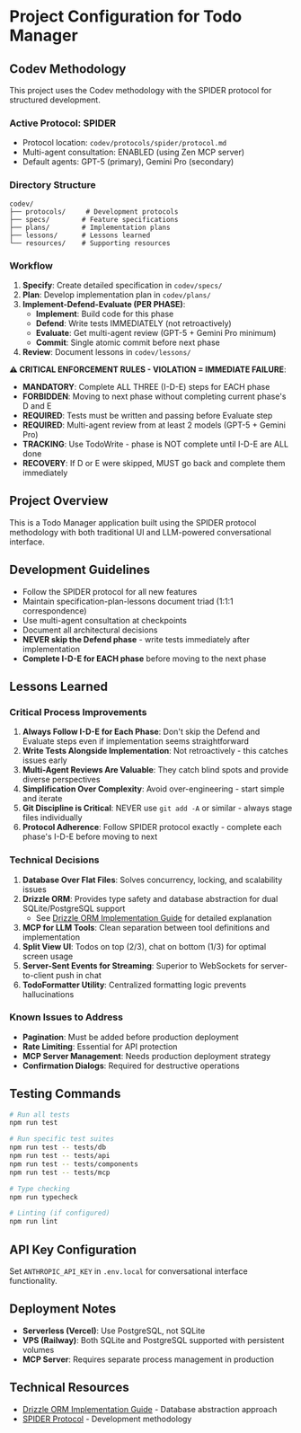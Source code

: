 # Project Configuration for Todo Manager

## Codev Methodology
This project uses the Codev methodology with the SPIDER protocol for structured development.

### Active Protocol: SPIDER
- Protocol location: `codev/protocols/spider/protocol.md`
- Multi-agent consultation: ENABLED (using Zen MCP server)
- Default agents: GPT-5 (primary), Gemini Pro (secondary)

### Directory Structure
```
codev/
├── protocols/     # Development protocols
├── specs/        # Feature specifications
├── plans/        # Implementation plans
├── lessons/      # Lessons learned
└── resources/    # Supporting resources
```

### Workflow
1. **Specify**: Create detailed specification in `codev/specs/`
2. **Plan**: Develop implementation plan in `codev/plans/`
3. **Implement-Defend-Evaluate (PER PHASE)**:
   - **Implement**: Build code for this phase
   - **Defend**: Write tests IMMEDIATELY (not retroactively)
   - **Evaluate**: Get multi-agent review (GPT-5 + Gemini Pro minimum)
   - **Commit**: Single atomic commit before next phase
4. **Review**: Document lessons in `codev/lessons/`

**⚠️ CRITICAL ENFORCEMENT RULES - VIOLATION = IMMEDIATE FAILURE**:
- **MANDATORY**: Complete ALL THREE (I-D-E) steps for EACH phase
- **FORBIDDEN**: Moving to next phase without completing current phase's D and E
- **REQUIRED**: Tests must be written and passing before Evaluate step
- **REQUIRED**: Multi-agent review from at least 2 models (GPT-5 + Gemini Pro)
- **TRACKING**: Use TodoWrite - phase is NOT complete until I-D-E are ALL done
- **RECOVERY**: If D or E were skipped, MUST go back and complete them immediately

## Project Overview
This is a Todo Manager application built using the SPIDER protocol methodology with both traditional UI and LLM-powered conversational interface.

## Development Guidelines
- Follow the SPIDER protocol for all new features
- Maintain specification-plan-lessons document triad (1:1:1 correspondence)
- Use multi-agent consultation at checkpoints
- Document all architectural decisions
- **NEVER skip the Defend phase** - write tests immediately after implementation
- **Complete I-D-E for EACH phase** before moving to the next phase

## Lessons Learned

### Critical Process Improvements
1. **Always Follow I-D-E for Each Phase**: Don't skip the Defend and Evaluate steps even if implementation seems straightforward
2. **Write Tests Alongside Implementation**: Not retroactively - this catches issues early
3. **Multi-Agent Reviews Are Valuable**: They catch blind spots and provide diverse perspectives
4. **Simplification Over Complexity**: Avoid over-engineering - start simple and iterate
5. **Git Discipline is Critical**: NEVER use `git add -A` or similar - always stage files individually
6. **Protocol Adherence**: Follow SPIDER protocol exactly - complete each phase's I-D-E before moving to next

### Technical Decisions
1. **Database Over Flat Files**: Solves concurrency, locking, and scalability issues
2. **Drizzle ORM**: Provides type safety and database abstraction for dual SQLite/PostgreSQL support
   - See [Drizzle ORM Implementation Guide](codev/resources/drizzle-orm-guide.md) for detailed explanation
3. **MCP for LLM Tools**: Clean separation between tool definitions and implementation
4. **Split View UI**: Todos on top (2/3), chat on bottom (1/3) for optimal screen usage
5. **Server-Sent Events for Streaming**: Superior to WebSockets for server-to-client push in chat
6. **TodoFormatter Utility**: Centralized formatting logic prevents hallucinations

### Known Issues to Address
- **Pagination**: Must be added before production deployment
- **Rate Limiting**: Essential for API protection
- **MCP Server Management**: Needs production deployment strategy
- **Confirmation Dialogs**: Required for destructive operations

## Testing Commands
```bash
# Run all tests
npm run test

# Run specific test suites
npm run test -- tests/db
npm run test -- tests/api
npm run test -- tests/components
npm run test -- tests/mcp

# Type checking
npm run typecheck

# Linting (if configured)
npm run lint
```

## API Key Configuration
Set `ANTHROPIC_API_KEY` in `.env.local` for conversational interface functionality.

## Deployment Notes
- **Serverless (Vercel)**: Use PostgreSQL, not SQLite
- **VPS (Railway)**: Both SQLite and PostgreSQL supported with persistent volumes
- **MCP Server**: Requires separate process management in production

## Technical Resources
- [Drizzle ORM Implementation Guide](codev/resources/drizzle-orm-guide.md) - Database abstraction approach
- [SPIDER Protocol](codev/protocols/spider/protocol.md) - Development methodology